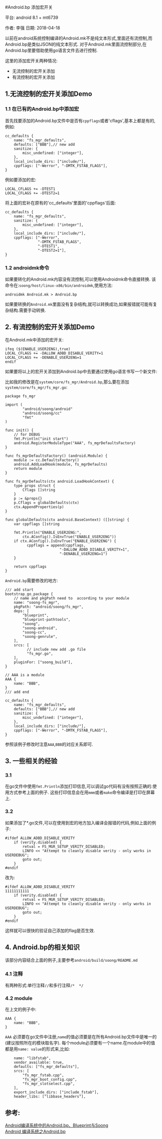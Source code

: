 #Android.bp 添加宏开关

平台:  android 8.1 + mt6739

作者: 李强   日期: 2018-04-18

以前在android系统控制编译的Android.mk不是纯文本形式,里面还有流控制,而Android.bp是类似JSON的纯文本形式.
对于Android.mk里面流控制部分,在Android.bp里要借助使用go语言文件去进行控制.

这里的添加宏开关两种情况:

- 无流控制的宏开关添加
- 有流控制的宏开关添加

## 1.无流控制的宏开关添加Demo

### 1.1 在已有的Android.bp中添加宏
首先找要添加的Android.bp文件中是否有`cppflags`或者'cflags',基本上都是有的,例如:
```
cc_defaults {
    name: "fs_mgr_defaults",
    defaults: ["BBB"],// new add
    sanitize: {
        misc_undefined: ["integer"],
    },
    local_include_dirs: ["include/"],
    cppflags: ["-Werror", "-DMTK_FSTAB_FLAGS"],
}
```
例如要添加的宏:
```
LOCAL_CFLAGS += -DTEST1
LOCAL_CFLAGS += -DTEST2=1
```
将上面的宏补在原有的'cc_defaults'里面的'cppflags'后面:
```
cc_defaults {
    name: "fs_mgr_defaults",
    sanitize: {
        misc_undefined: ["integer"],
    },
    local_include_dirs: ["include/"],
    cppflags: ["-Werror",
               "-DMTK_FSTAB_FLAGS",
               "-DTEST1",
               "-DTEST2=1"],
}
```

### 1.2 androidmk命令
如果要转化的Android.mk内容没有流控制,可以使用Androidmk命令直接转换.
该命令在:`soong/host/linux-x86/bin/androidmk`,使用方法:
```
androidmk Android.mk > Android.bp
```
如果要转换的`Android.mk`里面没有复杂结构,就可以转换成功,如果报错就可能有复杂结构.需要手动转换.

## 2. 有流控制的宏开关添加Demo

在Android.mk中添加的宏开关:
```
ifeq ($(ENABLE_USER2ENG),true)
LOCAL_CFLAGS += -DALLOW_ADBD_DISABLE_VERITY=1
LOCAL_CFLAGS += -DENABLE_USER2ENG=1
endif
```

如果要将以上的宏开关添加到Android.bp中去要通过使用go语言书写一个新文件:

比如我的修改是在`system/core/fs_mgr/Android.bp`,那么要在添加
`system/core/fs_mgr/fs_mgr.go`:
```
package fs_mgr

import (
        "android/soong/android"
        "android/soong/cc"
        "fmt"
)

func init() {
    // for DEBUG
    fmt.Println("init start")
    android.RegisterModuleType("AAA", fs_mgrDefaultsFactory)
}

func fs_mgrDefaultsFactory() (android.Module) {
    module := cc.DefaultsFactory()
    android.AddLoadHook(module, fs_mgrDefaults)
    return module
}

func fs_mgrDefaults(ctx android.LoadHookContext) {
    type props struct {
        Cflags []string
    }
    p := &props{}
    p.Cflags = globalDefaults(ctx)
    ctx.AppendProperties(p)
}

func globalDefaults(ctx android.BaseContext) ([]string) {
    var cppflags []string

    fmt.Println("ENABLE_USER2ENG:",
        ctx.AConfig().IsEnvTrue("ENABLE_USER2ENG"))
    if ctx.AConfig().IsEnvTrue("ENABLE_USER2ENG") {
          cppflags = append(cppflags,
                         "-DALLOW_ADBD_DISABLE_VERITY=1",
                         "-DENABLE_USER2ENG=1")
    }

    return cppflags
}
```

`Android.bp`需要修改的地方:
```
/// add start
bootstrap_go_package {
    // name and pkgPath need to  according to your module
    name: "soong-fs_mgr",
    pkgPath: "android/soong/fs_mgr",
    deps: [
        "blueprint",
        "blueprint-pathtools",
        "soong",
        "soong-android",
        "soong-cc",
        "soong-genrule",
    ],
    srcs: [
          // include new add .go file
          "fs_mgr.go",
    ],
    pluginFor: ["soong_build"],
}

// AAA is a module
AAA {
    name: "BBB",
}
/// add end

cc_defaults {
    name: "fs_mgr_defaults",
    defaults: ["BBB"],// new add
    sanitize: {
        misc_undefined: ["integer"],
    },
    local_include_dirs: ["include/"],
    cppflags: ["-Werror", "-DMTK_FSTAB_FLAGS"],
}
```
参照该例子修改时注意`AAA`,`BBB`的对应关系即可.

## 3. 一些相关的经验

### 3.1
在go文件中使用`fmt.Println`添加打印信息,可以调试go代码有没有按照正确的.使用方式参考上面的例子.
这些打印信息会在用`mmm`或者`make`命令编译是打印在屏幕上.

### 3.2
如果添加了*.go文件,可以在使用到宏的地方加入编译会报错的代码,例如上面的例子:
```
#ifdef ALLOW_ADBD_DISABLE_VERITY
    if (verity.disabled) {
        retval = FS_MGR_SETUP_VERITY_DISABLED;
        LINFO << "Attempt to cleanly disable verity - only works in USERDEBUG";
        goto out;
    }
#endif
```
改为:
```
#ifdef ALLOW_ADBD_DISABLE_VERITY
11111111111
    if (verity.disabled) {
        retval = FS_MGR_SETUP_VERITY_DISABLED;
        LINFO << "Attempt to cleanly disable verity - only works in USERDEBUG";
        goto out;
    }
#endif
```
这样就可以很快的验证自己添加的flag是否生效.

## 4. Android.bp的相关知识
该部分内容结合上面的例子,主要参考`android/build/soong/README.md`

### 4.1 注释
有两种形式:单行注释`//`和多行注释`/*  */`

### 4.2 module
在上文的例子中:
```
AAA {
    name: "BBB",
}
```
`AAA` 必须要在go文件中注册,`name`的值必须要是在所有Android.bp文件中是唯一的(建议按照所在的模块取名字).
每个module必须要有一个name.在module中的值都是用`name: value`的形式来,比如:
```
    name: "libfstab",
    vendor_available: true,
    defaults: ["fs_mgr_defaults"],
    srcs: [
        "fs_mgr_fstab.cpp",
        "fs_mgr_boot_config.cpp",
        "fs_mgr_slotselect.cpp",
    ],
    export_include_dirs: ["include_fstab"],
    header_libs: ["libbase_headers"],

```

## 参考:
[Android编译系统中的Android.bp、Blueprint与Soong](http://note.qidong.name/2017/08/android-blueprint/)  
[Android 编译系统之Android.bp ](https://blog.csdn.net/drageon_j/article/details/77336817)  













